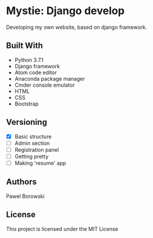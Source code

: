 # Mystie: Django develop
Developing my own website, based on django framework.

## Built With
- Python 3.7.1
- Django framework
- Atom code editor
- Anaconda package manager
- Cmder console emulator
- HTML
- CSS
- Bootstrap

## Versioning
- [x] Basic structure
- [ ] Admin section
- [ ] Registration panel
- [ ] Getting pretty
- [ ] Making 'resume' app

## Authors
Pawel Borowski

## License
This project is licensed under the MIT License
